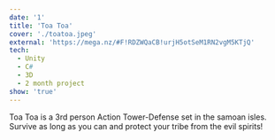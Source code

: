 ```yaml
---
date: '1'
title: 'Toa Toa'
cover: './toatoa.jpeg'
external: 'https://mega.nz/#F!RDZWQaCB!urjH5otSeM1RN2vgM5KTjQ'
tech:
  - Unity
  - C#
  - 3D
  - 2 month project
show: 'true'
---
```


Toa Toa is a 3rd person Action Tower-Defense set in the samoan isles. Survive as long as you can and protect your tribe from the evil spirits!
